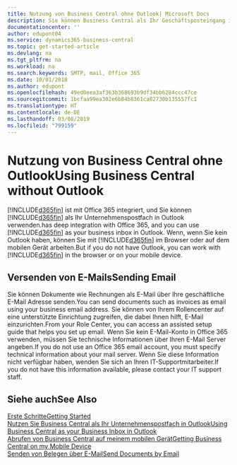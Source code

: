 ```yaml
---
title: Nutzung von Business Central ohne Outlook| Microsoft Docs
description: Sie können Business Central als Ihr Geschäftsposteingang in Outlook verwenden, da es mit Office 365 integriert ist. Sie können aber auch ohne Outlook in einem Browser oder auf dem mobilen Gerät arbeiten.
documentationcenter: ''
author: edupont04
ms.service: dynamics365-business-central
ms.topic: get-started-article
ms.devlang: na
ms.tgt_pltfrm: na
ms.workload: na
ms.search.keywords: SMTP, mail, Office 365
ms.date: 10/01/2018
ms.author: edupont
ms.openlocfilehash: 49ed0eea3af363b368693b9df34bb6284ccc47ce
ms.sourcegitcommit: 1bcfaa99ea302e6b84b8361ca02730b135557fc1
ms.translationtype: HT
ms.contentlocale: de-DE
ms.lasthandoff: 03/08/2019
ms.locfileid: "799159"
---
```

# <a name="using-business-central-without-outlook"></a><span data-ttu-id="f9a6a-103">Nutzung von Business Central ohne Outlook</span><span class="sxs-lookup"><span data-stu-id="f9a6a-103">Using Business Central without Outlook</span></span>
[!INCLUDE[d365fin](includes/d365fin_md.md)] <span data-ttu-id="f9a6a-104">ist mit Office 365 integriert, und Sie können [!INCLUDE[d365fin](includes/d365fin_md.md)] als Ihr Unternehmenspostfach in Outlook verwenden.</span><span class="sxs-lookup"><span data-stu-id="f9a6a-104">has deep integration with Office 365, and you can use [!INCLUDE[d365fin](includes/d365fin_md.md)] as your business inbox in Outlook.</span></span> <span data-ttu-id="f9a6a-105">Wenn, wenn Sie kein Outlook haben, können Sie mit [!INCLUDE[d365fin](includes/d365fin_md.md)] im Browser oder auf dem mobilen Gerät arbeiten.</span><span class="sxs-lookup"><span data-stu-id="f9a6a-105">But if you do not have Outlook, you can work with [!INCLUDE[d365fin](includes/d365fin_md.md)] in the browser or on your mobile device.</span></span>  

## <a name="sending-email"></a><span data-ttu-id="f9a6a-106">Versenden von E-Mails</span><span class="sxs-lookup"><span data-stu-id="f9a6a-106">Sending Email</span></span>
<span data-ttu-id="f9a6a-107">Sie können Dokumente wie Rechnungen als E-Mail über Ihre geschäftliche E-Mail Adresse senden.</span><span class="sxs-lookup"><span data-stu-id="f9a6a-107">You can send documents such as invoices as email using your business email address.</span></span> <span data-ttu-id="f9a6a-108">Sie können von Ihrem Rollencenter auf eine unterstützte Einrichtung zugreifen, die dabei Ihnen hilft, E-Mail einzurichten.</span><span class="sxs-lookup"><span data-stu-id="f9a6a-108">From your Role Center, you can access an assisted setup guide that helps you set up email.</span></span> <span data-ttu-id="f9a6a-109">Wenn Sie kein E-Mail-Konto in Office 365 verwenden, müssen Sie technische Informationen über Ihren E-Mail Server angeben.</span><span class="sxs-lookup"><span data-stu-id="f9a6a-109">If you do not use an Office 365 email account, you must specify technical information about your mail server.</span></span> <span data-ttu-id="f9a6a-110">Wenn Sie diese Information nicht verfügbar haben, wenden Sie sich an Ihren IT-Supportmitarbeiter.</span><span class="sxs-lookup"><span data-stu-id="f9a6a-110">If you do not have this information available, please contact your IT support staff.</span></span>  


## <a name="see-also"></a><span data-ttu-id="f9a6a-111">Siehe auch</span><span class="sxs-lookup"><span data-stu-id="f9a6a-111">See Also</span></span>
[<span data-ttu-id="f9a6a-112">Erste Schritte</span><span class="sxs-lookup"><span data-stu-id="f9a6a-112">Getting Started</span></span>](product-get-started.md)  
[<span data-ttu-id="f9a6a-113">Nutzen Sie Business Central als Ihr Unternehmenspostfach in Outlook</span><span class="sxs-lookup"><span data-stu-id="f9a6a-113">Using Business Central as your Business Inbox in Outlook</span></span>](admin-outlook.md)  
[<span data-ttu-id="f9a6a-114">Abrufen von Business Central auf meinem mobilen Gerät</span><span class="sxs-lookup"><span data-stu-id="f9a6a-114">Getting Business Central on my Mobile Device</span></span>](install-mobile-app.md)  
[<span data-ttu-id="f9a6a-115">Senden von Belegen über E-Mail</span><span class="sxs-lookup"><span data-stu-id="f9a6a-115">Send Documents by Email</span></span>](ui-how-send-documents-email.md)
